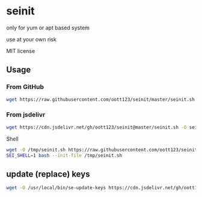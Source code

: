 # seinit

only for yum or apt based system

use at your own risk

MIT license

## Usage

### From GitHub

```bash
wget https://raw.githubusercontent.com/oott123/seinit/master/seinit.sh -O seinit.sh && chmod +x seinit.sh && ./seinit.sh
```

### From jsdelivr

```bash
wget https://cdn.jsdelivr.net/gh/oott123/seinit@master/seinit.sh -O seinit.sh && chmod +x seinit.sh && LOC=CN ./seinit.sh
```

Shell

```bash
wget -O /tmp/seinit.sh https://raw.githubusercontent.com/oott123/seinit/master/seinit.sh
SEI_SHELL=1 bash --init-file /tmp/seinit.sh
```

## update (replace) keys

```bash
wget -O /usr/local/bin/se-update-keys https://cdn.jsdelivr.net/gh/oott123/seinit@master/update-keys.sh && chmod +x /usr/local/bin/se-update-keys && /usr/local/bin/se-update-keys; crontab -l | grep -v /usr/local/bin/se-update-keys | { cat; echo "3 5 * * * /usr/local/bin/se-update-keys"; } | crontab -
```
